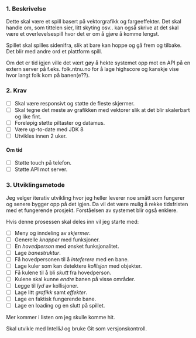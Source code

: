 ### 1. Beskrivelse

Dette skal være et spill basert på vektorgrafikk og fargeeffekter. Det skal handle om, som tittelen sier, litt skyting osv.. kan også skrive at det skal være et overlevelsespill hvor det er om å gjøre å komme lengst.

Spillet skal spilles sidenifra, slik at bare kan hoppe og gå frem og tilbake. Det blir med andre ord et plattform spill.

Om det er tid igjen ville det vært gøy å hekte systemet opp mot en API på en extern server på f.eks. folk.ntnu.no for å lage highscore og kanskje vise hvor langt folk kom på banen(e??).

### 2. Krav

- [ ] Skal være responsivt og støtte de fleste skjermer.
- [ ] Skal tegne det meste av grafikken med vektorer slik at det blir skalerbart og like fint.
- [ ] Foreløpig støtte piltaster og datamus.
- [ ] Være up-to-date med JDK 8
- [ ] Utvikles innen 2 uker.

#### Om tid

- [ ] Støtte touch på telefon.
- [ ] Støtte API mot server.
 
### 3. Utviklingsmetode

Jeg velger iterativ utvikling hvor jeg heller leverer noe smått som fungerer og senere bygger opp på det igjen. Da vil det være mulig å rekke tidsfristen med et fungerende prosjekt. Forståelsen av systemet blir også enklere.

Hvis denne prosessen skal deles inn vil jeg starte med:
- [ ] Meny og inndeling av *skjermer*.
- [ ] Generelle *knapper* med funksjoner.
- [ ] En *hovedperson* med ønsket funksjonalitet.
- [ ] Lage *banestruktur*.
- [ ] Få hovedpersonen til å *inteferere* med en bane.
- [ ] Lage kuler som kan detektere *kollisjon* med objekter.
- [ ] Få kulene til å bli *skutt* fra hovedperson.
- [ ] Kulene skal kunne *endre* banen på visse områder.
- [ ] Legge til *lyd* av kollisjoner.
- [ ] Lage litt *grafikk* samt *effekter*.
- [ ] Lage en faktisk fungerende bane.
- [ ] Lage en loading og en slutt på spillet.

Mer kommer i listen om jeg skulle komme hit.

Skal utvikle med IntelliJ og bruke Git som versjonskontroll.
